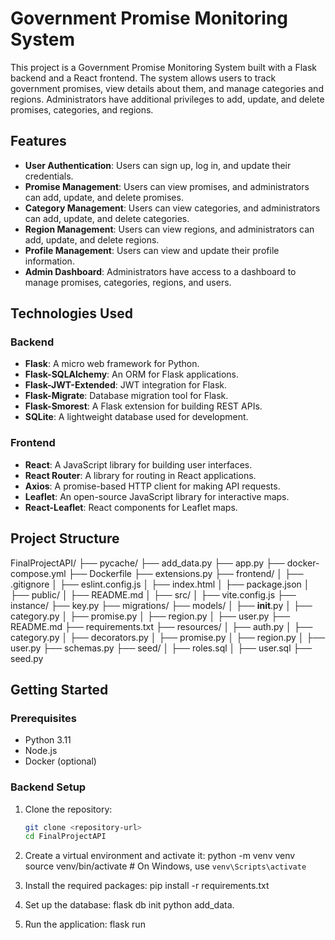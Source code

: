 # Government Promise Monitoring System

This project is a Government Promise Monitoring System built with a Flask backend and a React frontend. The system allows users to track government promises, view details about them, and manage categories and regions. Administrators have additional privileges to add, update, and delete promises, categories, and regions.

## Features

- **User Authentication**: Users can sign up, log in, and update their credentials.
- **Promise Management**: Users can view promises, and administrators can add, update, and delete promises.
- **Category Management**: Users can view categories, and administrators can add, update, and delete categories.
- **Region Management**: Users can view regions, and administrators can add, update, and delete regions.
- **Profile Management**: Users can view and update their profile information.
- **Admin Dashboard**: Administrators have access to a dashboard to manage promises, categories, regions, and users.

## Technologies Used

### Backend
- **Flask**: A micro web framework for Python.
- **Flask-SQLAlchemy**: An ORM for Flask applications.
- **Flask-JWT-Extended**: JWT integration for Flask.
- **Flask-Migrate**: Database migration tool for Flask.
- **Flask-Smorest**: A Flask extension for building REST APIs.
- **SQLite**: A lightweight database used for development.

### Frontend
- **React**: A JavaScript library for building user interfaces.
- **React Router**: A library for routing in React applications.
- **Axios**: A promise-based HTTP client for making API requests.
- **Leaflet**: An open-source JavaScript library for interactive maps.
- **React-Leaflet**: React components for Leaflet maps.

## Project Structure

FinalProjectAPI/ ├── pycache/ ├── add_data.py ├── app.py ├── docker-compose.yml ├── Dockerfile ├── extensions.py ├── frontend/ │ ├── .gitignore │ ├── eslint.config.js │ ├── index.html │ ├── package.json │ ├── public/ │ ├── README.md │ ├── src/ │ ├── vite.config.js ├── instance/ ├── key.py ├── migrations/ ├── models/ │ ├── __init__.py │ ├── category.py │ ├── promise.py │ ├── region.py │ ├── user.py ├── README.md ├── requirements.txt ├── resources/ │ ├── auth.py │ ├── category.py │ ├── decorators.py │ ├── promise.py │ ├── region.py │ ├── user.py ├── schemas.py ├── seed/ │ ├── roles.sql │ ├── user.sql ├── seed.py


## Getting Started

### Prerequisites

- Python 3.11
- Node.js
- Docker (optional)

### Backend Setup

1. Clone the repository:
   ```sh
   git clone <repository-url>
   cd FinalProjectAPI

2. Create a virtual environment and activate it:
    python -m venv venv
    source venv/bin/activate  # On Windows, use `venv\Scripts\activate`

3. Install the required packages: 
    pip install -r requirements.txt

4. Set up the database:
    flask db init
    python add_data.
    
5. Run the application:
    flask run